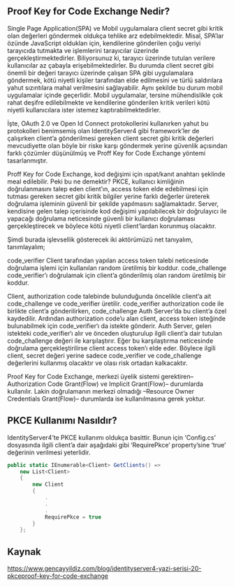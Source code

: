 ## Proof Key for Code Exchange Nedir?


Single Page Application(SPA) ve Mobil uygulamalara client secret gibi kritik olan değerleri göndermek oldukça tehlike arz edebilmektedir. Misal, SPA’lar özünde JavaScript oldukları için, kendilerine gönderilen çoğu veriyi tarayıcıda tutmakta ve işlemlerini tarayıcılar üzerinde gerçekleştirmektedirler. Biliyorsunuz ki, tarayıcı üzerinde tutulan verilere kullanıcılar az çabayla erişebilmektedirler. Bu durumda client secret gibi önemli bir değeri tarayıcı üzerinde çalışan SPA gibi uygulamalara göndermek, kötü niyetli kişiler tarafından elde edilmesini ve türlü saldırılara yahut sızıntılara mahal verilmesini sağlayabilir. Aynı şekilde bu durum mobil uygulamalar içinde geçerlidir. Mobil uygulamalar, tersine mühendislikle çok rahat deşifre edilebilmekte ve kendilerine gönderilen kritik verileri kötü niyetli kullanıcılara ister istemez kaptırabilmektedirler.


İşte, OAuth 2.0 ve Open Id Connect protokollerini kullanırken yahut bu protokolleri benimsemiş olan IdentityServer4 gibi framework’ler de çalışırken client’a gönderilmesi gereken client secret gibi kritik değerleri mevcudiyette olan böyle bir riske karşı göndermek yerine güvenlik açısından farklı çözümler düşünülmüş ve Proff Key for Code Exchange yöntemi tasarlanmıştır.


Proff Key for Code Exchange, kod değişimi için ıspat/kanıt anahtarı şeklinde meal edilebilir. Peki bu ne demektir? PKCE, kullanıcı kimliğinin doğrulanmasını talep eden client’ın, access token elde edebilmesi için tutması gereken secret gibi kritik bilgiler yerine farklı değerler üreterek doğrulama işleminin güvenli bir şekilde yapılmasını sağlamaktadır. Server, kendisine gelen talep içerisinde kod değişimi yapılabilecek bir doğrulayıcı ile yapacağı doğrulama neticesinde güvenli bir kullanıcı doğrulaması gerçekleştirecek ve böylece kötü niyetli client’lardan korunmuş olacaktır.


Şimdi burada işlevsellik gösterecek iki aktörümüzü net tanıyalım, tanımlayalım;


code_verifier
Client tarafından yapılan access token talebi neticesinde doğrulama işlemi için kullanılan random üretilmiş bir koddur.
code_challenge
code_verifier’ı doğrulamak için client’a gönderilmiş olan random üretilmiş bir koddur.


Client, authorization code talebinde bulunduğunda öncelikle client’a ait code_challenge ve code_verifier üretilir. code_verifier authorization code ile birlikte client’a gönderilirken, code_challenge Auth Server’da bu client’a özel kaydedilir. Ardından authorization code’u alan client, access token isteğinde bulunabilmek için code_verifier‘ı da istekte gönderir. Auth Server, gelen istekteki code_verifier‘ı alır ve önceden oluşturulup ilgili client’a dair tutulan code_challenge değeri ile karşılaştırır. Eğer bu karşılaştırma neticesinde doğrulama gerçekleştirilirse client access token’ı elde eder. Böylece ilgili client, secret değeri yerine sadece code_verifier ve code_challenge değerlerini kullanmış olacaktır ve olası risk ortadan kalkacaktır.


Proof Key for Code Exchange, merkezi üyelik sistemi gerektiren–Authorization Code Grant(Flow) ve Implicit Grant(Flow)– durumlarda kullanılır. Lakin doğrulamanın merkezi olmadığı –Resource Owner Credentials Grant(Flow)– durumlarda ise kullanılmasına gerek yoktur.


## PKCE Kullanımı Nasıldır?


IdentityServer4’te PKCE kullanımı oldukça basittir. Bunun için ‘Config.cs’ dosyasında ilgili client’a dair aşağıdaki gibi ‘RequirePkce’ property’sine ‘true’ değerinin verilmesi yeterlidir.
```csharp
public static IEnumerable<Client> GetClients() =>
    new List<Client>
    {
        new Client
        {
            .
            .
            .
            RequirePkce = true
        }
    };
```
## Kaynak

https://www.gencayyildiz.com/blog/identityserver4-yazi-serisi-20-pkceproof-key-for-code-exchange
